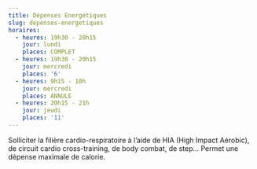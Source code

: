 ```yaml
---
title: Dépenses Energétiques
slug: depenses-energetiques
horaires:
  - heures: 19h30 - 20h15
    jour: lundi
    places: COMPLET
  - heures: 19h30 - 20h15
    jour: mercredi
    places: '6'
  - heures: 9h15 - 10h
    jour: mercredi
    places: ANNULE
  - heures: 20h15 - 21h
    jour: jeudi
    places: '11'
---
```


Solliciter la filière cardio-respiratoire à l’aide de HIA (High Impact Aérobic), de circuit cardio cross-training, de body combat, de step… Permet une dépense maximale de calorie.
